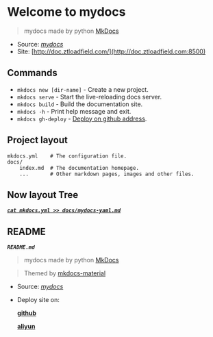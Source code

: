 # Welcome to mydocs

> mydocs made by python [MkDocs](http://doc.ztloadfield.com:8500/mkdocs/)

- Source: *[mydocs](https://github.com/dick7/mydocs)*
- Site: [http://doc.ztloadfield.com/](http://doc.ztloadfield.com:8500)


## Commands

* `mkdocs new [dir-name]` - Create a new project.
* `mkdocs serve` - Start the live-reloading docs server.
* `mkdocs build` - Build the documentation site.
* `mkdocs -h` - Print help message and exit.
* `mkdocs gh-deploy` - [Deploy on github address](https://dick7.github.io/mydocs/).

## Project layout

    mkdocs.yml    # The configuration file.
    docs/
        index.md  # The documentation homepage.
        ...       # Other markdown pages, images and other files.

## Now layout Tree

[***`cat mkdocs.yml >> docs/mydocs-yaml.md`***](/mydocs-yaml/#mydocs-yaml)


## README

***`README.md`***

> mydocs made by python [MkDocs](http://doc.ztloadfield.com:8500/)

> Themed by [mkdocs-material](https://github.com/squidfunk/mkdocs-material)

- Source: [*mydocs*](https://github.com/dick7/mydocs)
- Deploy site on: 

    [**github**](https://dick7.github.io/mydocs/)
    
    [**aliyun**](http://doc.ztloadfield.com:8500)



